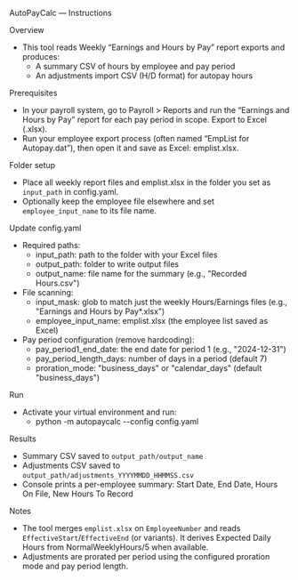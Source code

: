 AutoPayCalc — Instructions

Overview
- This tool reads Weekly “Earnings and Hours by Pay” report exports and produces:
  - A summary CSV of hours by employee and pay period
  - An adjustments import CSV (H/D format) for autopay hours

Prerequisites
- In your payroll system, go to Payroll > Reports and run the “Earnings and Hours by Pay” report for each pay period in scope. Export to Excel (.xlsx).
- Run your employee export process (often named “EmpList for Autopay.dat”), then open it and save as Excel: emplist.xlsx.

Folder setup
- Place all weekly report files and emplist.xlsx in the folder you set as `input_path` in config.yaml.
- Optionally keep the employee file elsewhere and set `employee_input_name` to its file name.

Update config.yaml
- Required paths:
  - input_path: path to the folder with your Excel files
  - output_path: folder to write output files
  - output_name: file name for the summary (e.g., "Recorded Hours.csv")
- File scanning:
  - input_mask: glob to match just the weekly Hours/Earnings files (e.g., "Earnings and Hours by Pay*.xlsx")
  - employee_input_name: emplist.xlsx (the employee list saved as Excel)
- Pay period configuration (remove hardcoding):
  - pay_period1_end_date: the end date for period 1 (e.g., "2024-12-31")
  - pay_period_length_days: number of days in a period (default 7)
  - proration_mode: "business_days" or "calendar_days" (default "business_days")

Run
- Activate your virtual environment and run:
  - python -m autopaycalc --config config.yaml

Results
- Summary CSV saved to `output_path/output_name`
- Adjustments CSV saved to `output_path/adjustments_YYYYMMDD_HHMMSS.csv`
- Console prints a per-employee summary: Start Date, End Date, Hours On File, New Hours To Record

Notes
- The tool merges `emplist.xlsx` on `EmployeeNumber` and reads `EffectiveStart`/`EffectiveEnd` (or variants). It derives Expected Daily Hours from NormalWeeklyHours/5 when available.
- Adjustments are prorated per period using the configured proration mode and pay period length.
